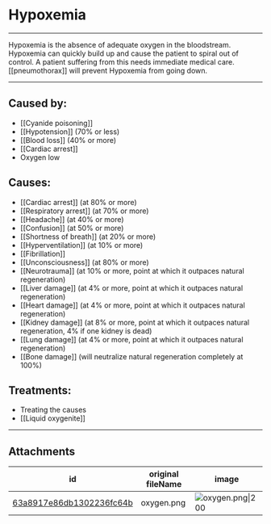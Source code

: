 # Hypoxemia

 

---

Hypoxemia is the absence of adequate oxygen in the bloodstream. Hypoxemia can quickly build up and cause the patient to spiral out of control. A patient suffering from this needs immediate medical care. [[pneumothorax]] will prevent Hypoxemia from going down.

---
## Caused by:

- [[Cyanide poisoning]]
- [[Hypotension]] (70% or less)
- [[Blood loss]] (40% or more)
- [[Cardiac arrest]]
- Oxygen low

## Causes:

- [[Cardiac arrest]] (at 80% or more)
- [[Respiratory arrest]] (at 70% or more)
- [[Headache]] (at 40% or more)
- [[Confusion]] (at 50% or more)
- [[Shortness of breath]] (at 20% or more)
- [[Hyperventilation]] (at 10% or more)
- [[Fibrillation]]
- [[Unconsciousness]] (at 80% or more)
- [[Neurotrauma]] (at 10% or more, point at which it outpaces natural regeneration)
- [[Liver damage]] (at 4% or more, point at which it outpaces natural regeneration)
- [[Heart damage]] (at 4% or more, point at which it outpaces natural regeneration)
- [[Kidney damage]] (at 8% or more, point at which it outpaces natural regeneration, 4% if one kidney is dead)
- [[Lung damage]] (at 4% or more, point at which it outpaces natural regeneration)
- [[Bone damage]] (will neutralize natural regeneration completely at 100%)

## Treatments:

- Treating the causes
- [[Liquid oxygenite]]

---

## Attachments

id | original fileName | image
---|---|---
[63a8917e86db1302236fc64b](63a8917e86db1302236fc64b.png) | oxygen.png | ![oxygen.png\|200](63a8917e86db1302236fc64b.png)